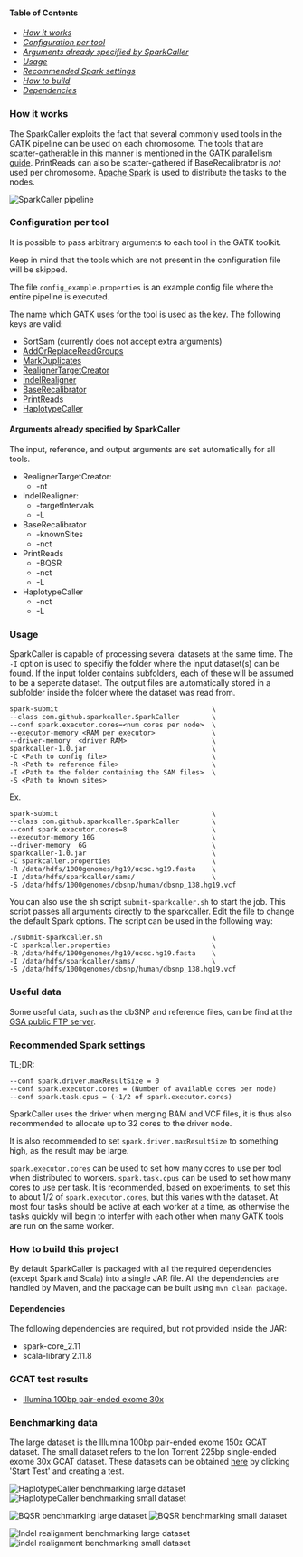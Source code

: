 #### Table of Contents
* *[How it works](#how-it-works)*
* *[Configuration per tool](#configuration-per-tool)*
* *[Arguments already specified by SparkCaller](#arguments-already-specified-by-sparkcaller)*
* *[Usage](#usage)*
* *[Recommended Spark settings](#recommended-spark-settings)*
* *[How to build](#how-to-build-this-project)*
* *[Dependencies](#dependencies)*

### How it works
The SparkCaller exploits the fact that several commonly used tools in the GATK
pipeline can be used on each chromosome. The tools that are scatter-gatherable
in this manner is mentioned in [the GATK parallelism
guide](http://gatkforums.broadinstitute.org/dsde/discussion/1975/how-can-i-use-parallelism-to-make-gatk-tools-run-faster).
PrintReads can also be scatter-gathered if BaseRecalibrator is *not* used per
chromosome. [Apache Spark](http://spark.apache.org/) is used to distribute the
tasks to the nodes.

![SparkCaller pipeline](img/sparkcaller_pipeline.png "How the pipeline is run
using the SparkCaller")

### Configuration per tool
It is possible to pass arbitrary arguments to each tool in the GATK toolkit.

Keep in mind that the tools which are not present in the configuration file
will be skipped.

The file `config_example.properties` is an example config file where the entire
pipeline is executed.

The name which GATK uses for the tool is used as the key. The following keys
are valid:

* SortSam (currently does not accept extra arguments)
* [AddOrReplaceReadGroups](https://broadinstitute.github.io/picard/command-line-overview.html#AddOrReplaceReadGroups)
* [MarkDuplicates](https://broadinstitute.github.io/picard/command-line-overview.html#MarkDuplicates)
* [RealignerTargetCreator](https://software.broadinstitute.org/gatk/gatkdocs/org_broadinstitute_gatk_tools_walkers_indels_RealignerTargetCreator.php)
* [IndelRealigner](https://software.broadinstitute.org/gatk/gatkdocs/org_broadinstitute_gatk_tools_walkers_indels_IndelRealigner.php)
* [BaseRecalibrator](https://software.broadinstitute.org/gatk/gatkdocs/org_broadinstitute_gatk_tools_walkers_bqsr_BaseRecalibrator.php)
* [PrintReads](https://software.broadinstitute.org/gatk/gatkdocs/org_broadinstitute_gatk_tools_walkers_readutils_PrintReads.php)
* [HaplotypeCaller](https://software.broadinstitute.org/gatk/gatkdocs/org_broadinstitute_gatk_tools_walkers_haplotypecaller_HaplotypeCaller.php)

#### Arguments already specified by SparkCaller
The input, reference, and output arguments are set automatically for all tools.
* RealignerTargetCreator:
	* -nt
* IndelRealigner:
	* -targetIntervals
	* -L
* BaseRecalibrator
	* -knownSites
	* -nct
* PrintReads
	* -BQSR
	* -nct
	* -L
* HaplotypeCaller
	* -nct
	* -L

### Usage
SparkCaller is capable of processing several datasets at the same time. The
`-I` option is used to specifiy the folder where the input dataset(s) can be
found. If the input folder contains subfolders, each of these will be assumed
to be a seperate dataset. The output files are automatically stored in
a subfolder inside the folder where the dataset was read from.


```
spark-submit                                      \
--class com.github.sparkcaller.SparkCaller        \
--conf spark.executor.cores=<num cores per node>  \
--executor-memory <RAM per executor>              \
--driver-memory  <driver RAM>                     \
sparkcaller-1.0.jar                               \
-C <Path to config file>                          \
-R <Path to reference file>                       \
-I <Path to the folder containing the SAM files>  \
-S <Path to known sites>
```

Ex.
```
spark-submit                                      \
--class com.github.sparkcaller.SparkCaller        \
--conf spark.executor.cores=8                     \
--executor-memory 16G                             \
--driver-memory  6G                               \
sparkcaller-1.0.jar                               \
-C sparkcaller.properties                         \
-R /data/hdfs/1000genomes/hg19/ucsc.hg19.fasta    \
-I /data/hdfs/sparkcaller/sams/                   \
-S /data/hdfs/1000genomes/dbsnp/human/dbsnp_138.hg19.vcf
```

You can also use the sh script `submit-sparkcaller.sh` to start the job.
This script passes all arguments directly to the sparkcaller. Edit the file to
change the default Spark options.
The script can be used in the following way:

```
./submit-sparkcaller.sh                           \
-C sparkcaller.properties                         \
-R /data/hdfs/1000genomes/hg19/ucsc.hg19.fasta    \
-I /data/hdfs/sparkcaller/sams/                   \
-S /data/hdfs/1000genomes/dbsnp/human/dbsnp_138.hg19.vcf
```

### Useful data
Some useful data, such as the dbSNP and reference files, can be find at the [GSA
public FTP
server](http://gatkforums.broadinstitute.org/gatk/discussion/1215/how-can-i-access-the-gsa-public-ftp-server).

### Recommended Spark settings
TL;DR:
```
--conf spark.driver.maxResultSize = 0
--conf spark.executor.cores = (Number of available cores per node)
--conf spark.task.cpus = (~1/2 of spark.executor.cores)
```
SparkCaller uses the driver when merging BAM and VCF files, it is thus also
recommended to allocate up to 32 cores to the driver node.

It is also recommended to set `spark.driver.maxResultSize` to something high,
as the result may be large.

`spark.executor.cores` can be used to set how many cores to use per tool when
distributed to workers.  `spark.task.cpus` can be used to set how many cores to
use per task. It is recommended, based on experiments, to set this to about 1/2
of `spark.executor.cores`, but this varies with the dataset. At most four tasks
should be active at each worker at a time, as otherwise the tasks quickly will
begin to interfer with each other when many GATK tools are run on the same
worker.

### How to build this project
By default SparkCaller is packaged with all the required dependencies (except
Spark and Scala) into a single JAR file. All the dependencies are handled by Maven, and
the package can be built using `mvn clean package`.

#### Dependencies
The following dependencies are required, but not provided inside the JAR:
* spark-core_2.11
* scala-library 2.11.8

### GCAT test results
* [Illumina 100bp pair-ended exome 30x](http://www.bioplanet.com/gcat/reports/8098-jbosisorkp/variant-calls/illumina-100bp-pe-exome-30x/sparkbwa-sparkcaller/compare-8088-uxcggxlhzc-7997-cqiyxsnvoq/group-read-depth)

### Benchmarking data
The large dataset is the Illumina 100bp pair-ended exome 150x GCAT dataset. The
small dataset refers to the Ion Torrent 225bp single-ended exome 30x GCAT
dataset. These datasets can be obtained [here](http://www.bioplanet.com/gcat)
by clicking 'Start Test' and creating a test.


![HaplotypeCaller benchmarking large dataset](img/haplotypecaller_large.png "")
![HaplotypeCaller benchmarking small dataset](img/haplotypecaller_small.png "")

![BQSR benchmarking large dataset](img/bqsr_large.png "")
![BQSR benchmarking small dataset](img/bqsr_small.png "")

![Indel realignment benchmarking large dataset](img/indel_realignment_large.png "")
![indel realignment benchmarking small dataset](img/indel_realignment_small.png "")

